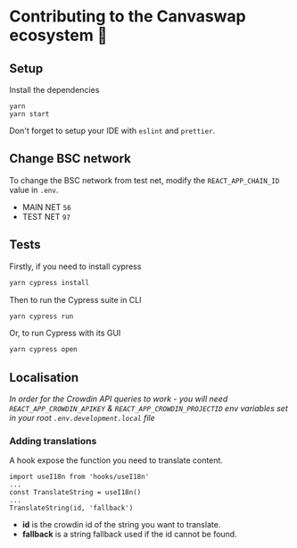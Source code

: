 # Contributing to the Canvaswap ecosystem 🥞

## Setup

Install the dependencies

```shell
yarn
yarn start
```

Don't forget to setup your IDE with `eslint` and `prettier`.

## Change BSC network

To change the BSC network from test net, modify the `REACT_APP_CHAIN_ID` value in `.env`.

- MAIN NET `56`
- TEST NET `97`

## Tests

Firstly, if you need to install cypress

```js
yarn cypress install
```

Then to run the Cypress suite in CLI

```js
yarn cypress run
```

Or, to run Cypress with its GUI

```js
yarn cypress open
```

## Localisation

_In order for the Crowdin API queries to work - you will need `REACT_APP_CROWDIN_APIKEY` & `REACT_APP_CROWDIN_PROJECTID` env variables set in your root `.env.development.local` file_

### Adding translations

A hook expose the function you need to translate content.

```
import useI18n from 'hooks/useI18n'
...
const TranslateString = useI18n()
...
TranslateString(id, 'fallback')
```

- **id** is the crowdin id of the string you want to translate.
- **fallback** is a string fallback used if the id cannot be found.
